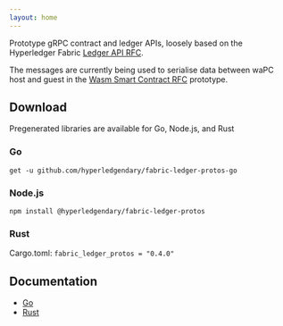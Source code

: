 ```yaml
---
layout: home
---
```


Prototype gRPC contract and ledger APIs, loosely based on the Hyperledger Fabric [Ledger API RFC](https://github.com/hyperledger/fabric-rfcs/pull/16).

The messages are currently being used to serialise data between waPC host and guest in the [Wasm Smart Contract RFC](https://github.com/hyperledger/fabric-rfcs/pull/28) prototype.

## Download

Pregenerated libraries are available for Go, Node.js, and Rust

### Go

```
get -u github.com/hyperledgendary/fabric-ledger-protos-go
```

### Node.js

```
npm install @hyperledgendary/fabric-ledger-protos
```

### Rust

Cargo.toml: `fabric_ledger_protos = "0.4.0"`

## Documentation

- [Go](https://pkg.go.dev/github.com/hyperledgendary/fabric-ledger-protos-go?tab=doc)
- [Rust](https://docs.rs/fabric_ledger_protos/0.4.0/fabric_ledger_protos/)
